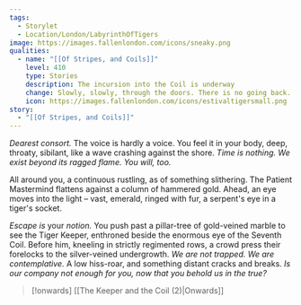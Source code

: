 ```yaml
---
tags:
  - Storylet
  - Location/London/LabyrinthOfTigers
image: https://images.fallenlondon.com/icons/sneaky.png
qualities:
  - name: "[[Of Stripes, and Coils]]"
    level: 410
    type: Stories
    description: The incursion into the Coil is underway
    change: Slowly, slowly, through the doors. There is no going back.
    icon: https://images.fallenlondon.com/icons/estivaltigersmall.png
story:
  - "[[Of Stripes, and Coils]]"
---
```

_Dearest consort._ The voice is hardly a voice. You feel it in your body, deep, throaty, sibilant, like a wave crashing against the shore. _Time is nothing. We exist beyond its ragged flame. You will, too._

All around you, a continuous rustling, as of something slithering. The Patient Mastermind flattens against a column of hammered gold. Ahead, an eye moves into the light – vast, emerald, ringed with fur, a serpent's eye in a tiger's socket.

_Escape is_ your _notion._ You push past a pillar-tree of gold-veined marble to see the Tiger Keeper, enthroned beside the enormous eye of the Seventh Coil. Before him, kneeling in strictly regimented rows, a crowd press their forelocks to the silver-veined undergrowth. _We are not trapped. We are contemplative._ A low hiss-roar, and something distant cracks and breaks. _Is our company not enough for you, now that you behold us in the true?_


> [!onwards] [[The Keeper and the Coil (2)|Onwards]]